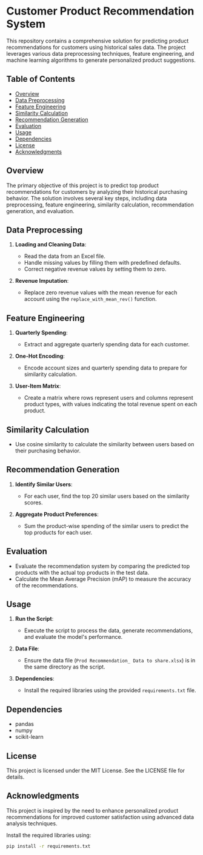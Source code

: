 # Customer Product Recommendation System

This repository contains a comprehensive solution for predicting product recommendations for customers using historical sales data. The project leverages various data preprocessing techniques, feature engineering, and machine learning algorithms to generate personalized product suggestions.

## Table of Contents

- [Overview](#overview)
- [Data Preprocessing](#data-preprocessing)
- [Feature Engineering](#feature-engineering)
- [Similarity Calculation](#similarity-calculation)
- [Recommendation Generation](#recommendation-generation)
- [Evaluation](#evaluation)
- [Usage](#usage)
- [Dependencies](#dependencies)
- [License](#license)
- [Acknowledgments](#acknowledgments)

## Overview

The primary objective of this project is to predict top product recommendations for customers by analyzing their historical purchasing behavior. The solution involves several key steps, including data preprocessing, feature engineering, similarity calculation, recommendation generation, and evaluation.

## Data Preprocessing

1. **Loading and Cleaning Data**:
    - Read the data from an Excel file.
    - Handle missing values by filling them with predefined defaults.
    - Correct negative revenue values by setting them to zero.

2. **Revenue Imputation**:
    - Replace zero revenue values with the mean revenue for each account using the `replace_with_mean_rev()` function.

## Feature Engineering

1. **Quarterly Spending**:
    - Extract and aggregate quarterly spending data for each customer.

2. **One-Hot Encoding**:
    - Encode account sizes and quarterly spending data to prepare for similarity calculation.

3. **User-Item Matrix**:
    - Create a matrix where rows represent users and columns represent product types, with values indicating the total revenue spent on each product.

## Similarity Calculation

- Use cosine similarity to calculate the similarity between users based on their purchasing behavior.

## Recommendation Generation

1. **Identify Similar Users**:
    - For each user, find the top 20 similar users based on the similarity scores.

2. **Aggregate Product Preferences**:
    - Sum the product-wise spending of the similar users to predict the top products for each user.

## Evaluation

- Evaluate the recommendation system by comparing the predicted top products with the actual top products in the test data.
- Calculate the Mean Average Precision (mAP) to measure the accuracy of the recommendations.

## Usage

1. **Run the Script**:
    - Execute the script to process the data, generate recommendations, and evaluate the model's performance.

2. **Data File**:
    - Ensure the data file (`Prod Recommendation_ Data to share.xlsx`) is in the same directory as the script.

3. **Dependencies**:
    - Install the required libraries using the provided `requirements.txt` file.

## Dependencies

- pandas
- numpy
- scikit-learn

## License
This project is licensed under the MIT License. See the LICENSE file for details.

## Acknowledgments
This project is inspired by the need to enhance personalized product recommendations for improved customer satisfaction using advanced data analysis techniques.



Install the required libraries using:
```bash
pip install -r requirements.txt

